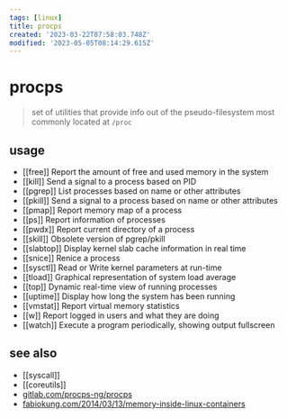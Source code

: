 ```yaml
---
tags: [linux]
title: procps
created: '2023-03-22T07:58:03.748Z'
modified: '2023-05-05T08:14:29.615Z'
---
```


# procps

> set of utilities that provide info out of the pseudo-filesystem most commonly located at `/proc`

## usage

- [[free]] Report the amount of free and used memory in the system
- [[kill]] Send a signal to a process based on PID
- [[pgrep]] List processes based on name or other attributes
- [[pkill]] Send a signal to a process based on name or other attributes
- [[pmap]] Report memory map of a process
- [[ps]] Report information of processes
- [[pwdx]] Report current directory of a process
- [[skill]] Obsolete version of pgrep/pkill
- [[slabtop]] Display kernel slab cache information in real time
- [[snice]] Renice a process
- [[sysctl]] Read or Write kernel parameters at run-time
- [[tload]] Graphical representation of system load average
- [[top]] Dynamic real-time view of running processes
- [[uptime]] Display how long the system has been running
- [[vmstat]] Report virtual memory statistics
- [[w]] Report logged in users and what they are doing
- [[watch]] Execute a program periodically, showing output fullscreen

## see also

- [[syscall]]
- [[coreutils]]
- [gitlab.com/procps-ng/procps](https://gitlab.com/procps-ng/procps)
- [fabiokung.com/2014/03/13/memory-inside-linux-containers](https://fabiokung.com/2014/03/13/memory-inside-linux-containers/)
